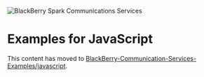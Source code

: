 ![BlackBerry Spark Communications Services](https://developer.blackberry.com/files/bbm-enterprise/documents/guide/resources/images/bnr-bbm-enterprise-sdk-title.png)

# Examples for JavaScript

This content has moved to [BlackBerry-Communication-Services-Examples/javascript](https://github.com/blackberry/BlackBerry-Communication-Services-Examples/blob/master/javascript/).
